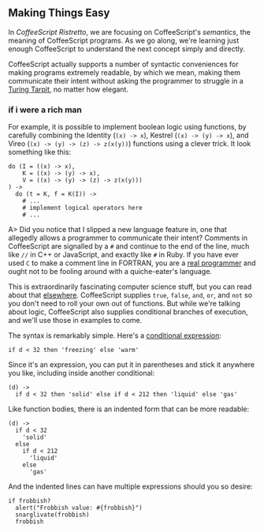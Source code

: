 
## Making Things Easy

In *CoffeeScript Ristretto*, we are focusing on CoffeeScript's *semantics*, the meaning of CoffeeScript programs. As we go along, we're learning just enough CoffeeScript to understand the next concept simply and directly.

CoffeeScript actually supports a number of syntactic conveniences for making programs extremely readable, by which we mean, making them communicate their intent without asking the programmer to struggle in a [Turing Tarpit], no matter how elegant.

[Turing Tarpit]: https://en.wikipedia.org/wiki/Turing_tarpit

### if i were a rich man
    
For example, it is possible to implement boolean logic using functions, by carefully combining the Identity (`(x) -> x`), Kestrel (`(x) -> (y) -> x`), and Vireo (`(x) -> (y) -> (z) -> z(x(y))`) functions using a clever trick. It look something like this:

    do (I = ((x) -> x),
        K = ((x) -> (y) -> x),
        V = ((x) -> (y) -> (z) -> z(x(y)))
    ) ->
      do (t = K, f = K(I)) ->
        # ...
        # implement logical operators here
        # ...

A> Did you notice that I slipped a new language feature in, one that allegedly allows a programmer to communicate their intent? Comments in CoffeeScript are signalled by a `#` and continue to the end of the line, much like `//` in C++ or JavaScript, and exactly like `#` in Ruby. If you have ever used `C` to make a comment line in FORTRAN, you are a [real programmer] and ought not to be fooling around with a quiche-eater's language.

[real programmer]: http://www.pbm.com/~lindahl/real.programmers.html "Real Programmers Don't Use Pascal"

This is extraordinarily fascinating computer science stuff, but you can read about that [elsewhere][mock]. CoffeeScript supplies `true`, `false`, `and`, `or`, and `not` so you don't need to roll your own out of functions. But while we're talking about logic, CoffeeScript also supplies conditional branches of execution, and we'll use those in examples to come.

[mock]: http://www.amzn.com/0192801422?tag=raganwald001-20 "To Mock a Mockingbird"

The syntax is remarkably simple. Here's a [conditional expression]:

[conditional expression]: http://coffeescript.org/#conditionals

    if d < 32 then 'freezing' else 'warm'

Since it's an expression, you can put it in parentheses and stick it anywhere you like, including inside another conditional:

    (d) ->
      if d < 32 then 'solid' else if d < 212 then 'liquid' else 'gas'

Like function bodies, there is an indented form that can be more readable:

    (d) ->
      if d < 32
        'solid'
      else
        if d < 212
          'liquid'
        else
          'gas'

And the indented lines can have multiple expressions should you so desire:

    if frobbish?
      alert("Frobbish value: #{frobbish}")
      snarglivate(frobbish)
      frobbish
